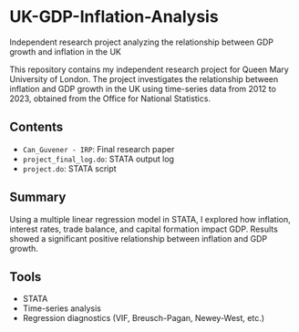 # UK-GDP-Inflation-Analysis
Independent research project analyzing the relationship between GDP growth and inflation in the UK

This repository contains my independent research project for Queen Mary University of London. The project investigates the relationship between inflation and GDP growth in the UK using time-series data from 2012 to 2023, obtained from the Office for National Statistics.

## Contents
- `Can_Guvener - IRP`: Final research paper
- `project_final_log.do`: STATA output log
- `project.do`: STATA script

## Summary
Using a multiple linear regression model in STATA, I explored how inflation, interest rates, trade balance, and capital formation impact GDP. Results showed a significant positive relationship between inflation and GDP growth.

## Tools
- STATA
- Time-series analysis
- Regression diagnostics (VIF, Breusch-Pagan, Newey-West, etc.)

 
